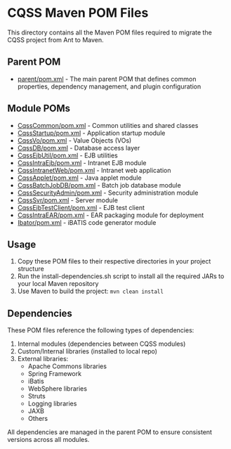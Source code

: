 # CQSS Maven POM Files

This directory contains all the Maven POM files required to migrate the CQSS project from Ant to Maven.

## Parent POM

- [parent/pom.xml](pom.xml) - The main parent POM that defines common properties, dependency management, and plugin configuration

## Module POMs

- [CqssCommon/pom.xml](CqssCommon/pom.xml) - Common utilities and shared classes
- [CqssStartup/pom.xml](CqssStartup/pom.xml) - Application startup module
- [CqssVo/pom.xml](CqssVo/pom.xml) - Value Objects (VOs)
- [CqssDB/pom.xml](CqssDB/pom.xml) - Database access layer
- [CqssEjbUtil/pom.xml](CqssEjbUtil/pom.xml) - EJB utilities
- [CqssIntraEjb/pom.xml](CqssIntraEjb/pom.xml) - Intranet EJB module
- [CqssIntranetWeb/pom.xml](CqssIntranetWeb/pom.xml) - Intranet web application
- [CqssApplet/pom.xml](CqssApplet/pom.xml) - Java applet module
- [CqssBatchJobDB/pom.xml](CqssBatchJobDB/pom.xml) - Batch job database module
- [CqssSecurityAdmin/pom.xml](CqssSecurityAdmin/pom.xml) - Security administration module
- [CqssSvr/pom.xml](CqssSvr/pom.xml) - Server module
- [CqssEjbTestClient/pom.xml](CqssEjbTestClient/pom.xml) - EJB test client
- [CqssIntraEAR/pom.xml](CqssIntraEAR/pom.xml) - EAR packaging module for deployment
- [Ibator/pom.xml](Ibator/pom.xml) - iBATIS code generator module

## Usage

1. Copy these POM files to their respective directories in your project structure
2. Run the install-dependencies.sh script to install all the required JARs to your local Maven repository
3. Use Maven to build the project: `mvn clean install`

## Dependencies

These POM files reference the following types of dependencies:

1. Internal modules (dependencies between CQSS modules)
2. Custom/Internal libraries (installed to local repo)
3. External libraries:
   - Apache Commons libraries
   - Spring Framework
   - iBatis
   - WebSphere libraries
   - Struts
   - Logging libraries
   - JAXB
   - Others

All dependencies are managed in the parent POM to ensure consistent versions across all modules.